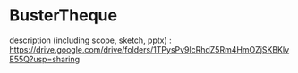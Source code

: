 # BusterTheque

description (including scope, sketch, pptx) :
https://drive.google.com/drive/folders/1TPysPv9lcRhdZ5Rm4HmOZjSKBKlvE55Q?usp=sharing
